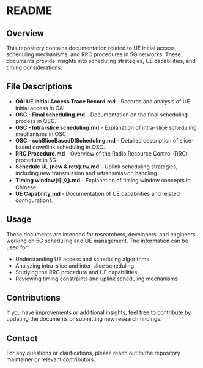 # README

## Overview
This repository contains documentation related to UE initial access, scheduling mechanisms, and RRC procedures in 5G networks. These documents provide insights into scheduling strategies, UE capabilities, and timing considerations.

## File Descriptions

- **OAI UE Initial Access Trace Record.md** - Records and analysis of UE initial access in OAI.
- **OSC - Final scheduling.md** - Documentation on the final scheduling process in OSC.
- **OSC - Intra-slice scheduling.md** - Explanation of intra-slice scheduling mechanisms in OSC.
- **OSC - schSliceBasedDlScheduling.md** - Detailed description of slice-based downlink scheduling in OSC.
- **RRC Procedure.md** - Overview of the Radio Resource Control (RRC) procedure in 5G.
- **Schedule UL (new & retx).tw.md** - Uplink scheduling strategies, including new transmission and retransmission handling.
- **Timing window(中文).md** - Explanation of timing window concepts in Chinese.
- **UE Capability.md** - Documentation of UE capabilities and related configurations.

## Usage
These documents are intended for researchers, developers, and engineers working on 5G scheduling and UE management. The information can be used for:
- Understanding UE access and scheduling algorithms
- Analyzing intra-slice and inter-slice scheduling
- Studying the RRC procedure and UE capabilities
- Reviewing timing constraints and uplink scheduling mechanisms

## Contributions
If you have improvements or additional insights, feel free to contribute by updating the documents or submitting new research findings.

## Contact
For any questions or clarifications, please reach out to the repository maintainer or relevant contributors.


